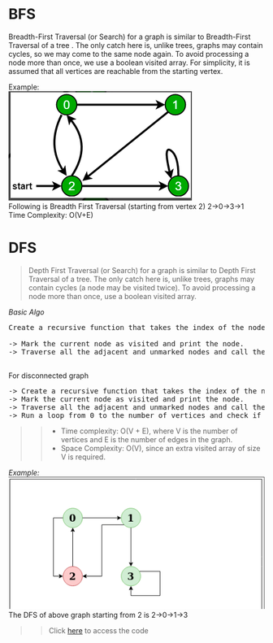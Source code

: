 # BFS
Breadth-First Traversal (or Search) for a graph is similar to Breadth-First Traversal of a tree . The only catch here is, unlike trees, graphs may contain cycles, so we may come to the same node again. To avoid processing a node more than once, we use a boolean visited array. For simplicity, it is assumed that all vertices are reachable from the starting vertex. 

Example:  
<img src="./Images/Example.png"></img>  
Following is Breadth First Traversal (starting from vertex 2)
2->0->3->1  
Time Complexity: O(V+E)

# DFS
> Depth First Traversal (or Search) for a graph is similar to Depth First Traversal of a tree. The only catch here is, unlike trees, graphs may contain cycles (a node may be visited twice). To avoid processing a node more than once, use a boolean visited array. 

*Basic Algo*
<pre>
Create a recursive function that takes the index of the node and a visited array.

-> Mark the current node as visited and print the node.
-> Traverse all the adjacent and unmarked nodes and call the recursive function with the index of the adjacent node.

</pre>
For disconnected graph
<pre>
-> Create a recursive function that takes the index of the node and a visited array.
-> Mark the current node as visited and print the node.
-> Traverse all the adjacent and unmarked nodes and call the recursive function with the index of the adjacent node.
-> Run a loop from 0 to the number of vertices and check if the node is unvisited in the previous DFS, call the recursive function with the current node.
</pre> 
 
>>- Time complexity: O(V + E), where V is the number of vertices and E is the number of edges in the graph.
>>- Space Complexity: O(V), since an extra visited array of size V is required.  

*Example:*
<img src="./Images/Example1.png"></img>  
The DFS of above graph starting from 2 is 2->0->1->3

>>Click <a href="code.c">here</a> to access the code
